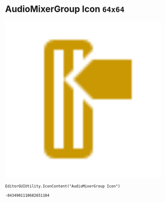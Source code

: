 # AudioMixerGroup Icon `64x64`
<img src="/img/AudioMixerGroup%20Icon.png" width=512 height=512>

``` CSharp
EditorGUIUtility.IconContent("AudioMixerGroup Icon")
```
```
-8434901110682651104
```
